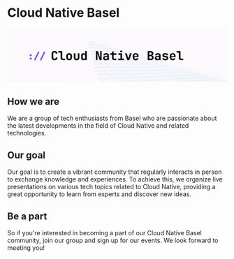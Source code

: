 # Cloud Native Basel

![cloud-native-basel-header](https://raw.githubusercontent.com/cloudnativebasel/static/main/images/cloud-native-basel-header.png)

## How we are

We are a group of tech enthusiasts from Basel who are passionate about the latest developments in the field of Cloud Native and related technologies.

## Our goal
Our goal is to create a vibrant community that regularly interacts in person to exchange knowledge and experiences. To achieve this, we organize live presentations on various tech topics related to Cloud Native, providing a great opportunity to learn from experts and discover new ideas.

## Be a part

So if you're interested in becoming a part of our Cloud Native Basel community, join our group and sign up for our events. We look forward to meeting you!
